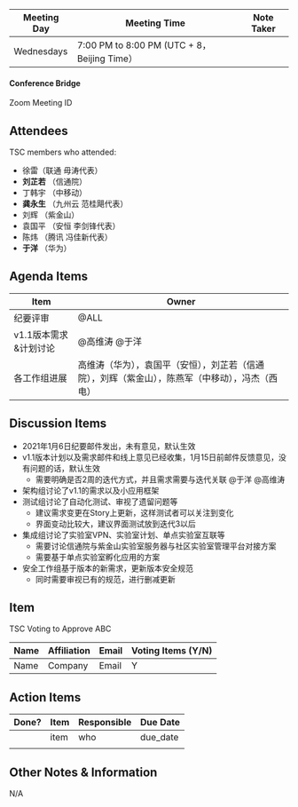 | Meeting Day | Meeting Time                                | Note Taker |
| ----------- | ------------------------------------------- | ---------- |
| Wednesdays  | 7:00 PM to 8:00 PM (UTC + 8，Beijing Time） |            |

#### Conference Bridge

Zoom Meeting ID



## Attendees

TSC members who attended:

- 徐雷（联通 毋涛代表）
-  **刘芷若**        （信通院）     
- 丁韩宇          （中移动）    
-  **龚永生**          （九州云 范桂飓代表）      
- 刘辉          （紫金山）     
- 袁国平    （安恒 李剑锋代表） 
- 陈炜      （腾讯 冯佳新代表）    
-  **于洋**            （华为）    

## Agenda Items

| Item                  | Owner                                                        |
| --------------------- | ------------------------------------------------------------ |
| 纪要评审              | @ALL                                                         |
| v1.1版本需求&计划讨论 | @高维涛  @于洋                                                    |
| 各工作组进展          | 高维涛（华为），袁国平（安恒），刘芷若（信通院），刘辉（紫金山），陈燕军（中移动），冯杰（西电） |


## Discussion Items

- 2021年1月6日纪要邮件发出，未有意见，默认生效
- v1.1版本计划以及需求邮件和线上意见已经收集，1月15日前邮件反馈意见，没有问题的话，默认生效
    - 需要明确是否2周的迭代方式，并且需求需要与迭代关联 @于洋 @高维涛
- 架构组讨论了v1.1的需求以及小应用框架
- 测试组讨论了自动化测试、审视了遗留问题等
    - 建议需求变更在Story上更新，这样测试者可以关注到变化
    - 界面变动比较大，建议界面测试放到迭代3以后
- 集成组讨论了实验室VPN、实验室计划、单点实验室互联等
    - 需要讨论信通院与紫金山实验室服务器与社区实验室管理平台对接方案
    - 需要基于单点实验室孵化应用的方案
- 安全工作组基于版本的新需求，更新版本安全规范
    - 同时需要审视已有的规范，进行删减更新

## Item

TSC Voting to Approve ABC

| **Name** | **Affiliation** | **Email** | **Voting Items (Y/N)** |
| -------- | --------------- | --------- | ---------------------- |
| Name     | Company         | Email     | Y                      |


## Action Items

| Done? | Item | Responsible | Due Date |
| ----- | ---- | ----------- | -------- |
|       | item | who         | due_date |
|       |      |             |          |

## Other Notes & Information

N/A